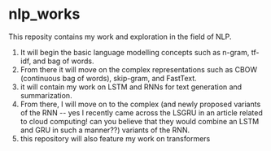 # nlp_works

This reposity contains my work and exploration in the field of NLP.
1. It will begin the basic language modelling concepts such as n-gram, tf-idf, and bag of words.
2. From there it will move on the complex representations such as CBOW (continuous bag of words), skip-gram, and FastText.
3. it will contain my work on LSTM and RNNs for text generation and summarization.
4. From there, I will move on to the complex (and newly proposed variants of the RNN -- yes I recently came across the LSGRU in an article related to cloud computing! can you believe that they would combine an LSTM and GRU in such a manner??) variants of the RNN.
5. this repository will also feature my work on transformers
